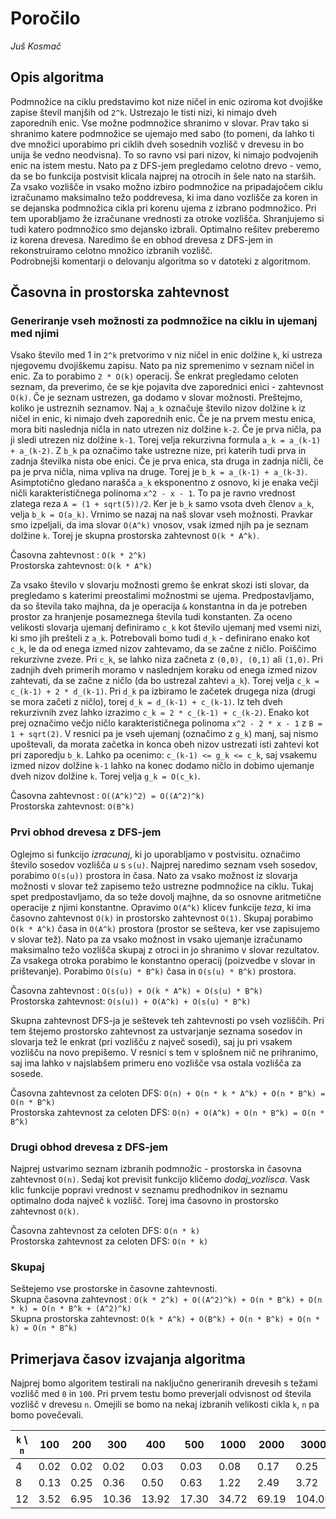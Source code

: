 # Poročilo

*Juš Kosmač*

## Opis algoritma
Podmnožice na ciklu predstavimo kot nize ničel in enic oziroma kot dvojiške zapise števil manjših od `2^k`. Ustrezajo le tisti nizi, ki nimajo dveh zaporednih enic. Vse možne podmnožice shranimo v slovar. Prav tako si shranimo katere podmnožice se ujemajo med sabo (to pomeni, da lahko ti dve množici uporabimo pri ciklih dveh sosednih vozlišč v drevesu in bo unija še vedno neodvisna). To so ravno vsi pari nizov, ki nimajo podvojenih enic na istem mestu. Nato pa z DFS-jem pregledamo celotno drevo - vemo, da se bo funkcija postvisit klicala najprej na otrocih in šele nato na starših. Za vsako vozlišče in vsako možno izbiro podmnožice na pripadajočem ciklu izračunamo maksimalno težo poddrevesa, ki ima dano vozlišče za koren in se dejanska podmnožica cikla pri korenu ujema z izbrano podmnožico. Pri tem uporabljamo že izračunane vrednosti za otroke vozlišča. Shranjujemo si tudi katero podmnožico smo dejansko izbrali. Optimalno rešitev preberemo iz korena drevesa. Naredimo še en obhod drevesa z DFS-jem in rekonstruiramo celotno množico izbranih vozlišč.   
Podrobnejši komentarji o delovanju algoritma so v datoteki z algoritmom. 

## Časovna in prostorska zahtevnost

### Generiranje vseh možnosti za podmnožice na ciklu in ujemanj med njimi
Vsako število med 1 in `2^k` pretvorimo v niz ničel in enic dolžine `k`, ki ustreza njegovemu dvojiškemu zapisu. Nato pa niz spremenimo v seznam ničel in enic. Za to porabimo `2 * O(k)` operacij. Še enkrat pregledamo celoten seznam, da preverimo, če se kje pojavita dve zaporednici enici - zahtevnost `O(k)`. Če je seznam ustrezen, ga dodamo v slovar možnosti. Preštejmo, koliko je ustreznih seznamov. Naj `a_k` označuje število nizov dolžine `k` iz ničel in enic, ki nimajo dveh zaporednih enic. Če je na prvem mestu enica, mora biti naslednja ničla in nato utrezen niz dolžine `k-2`. Če je prva ničla, pa ji sledi utrezen niz dolžine `k-1`. Torej velja rekurzivna formula `a_k = a_(k-1) + a_(k-2)`. Z `b_k` pa označimo take ustrezne nize, pri katerih tudi prva in zadnja številka nista obe enici. Če je prva enica, sta druga in zadnja ničli, če pa je prva ničla, nima vpliva na druge. Torej je `b_k = a_(k-1) + a_(k-3)`. Asimptotično gledano narašča `a_k` eksponentno z osnovo, ki je enaka večji ničli karakterističnega polinoma `x^2 - x - 1`. To pa je ravno vrednost zlatega reza `A = (1 + sqrt(5))/2`. Ker je `b_k` samo vsota dveh členov `a_k`, velja `b_k = O(a_k)`. Vrnimo se nazaj na naš slovar vseh možnosti. Pravkar smo izpeljali, da ima slovar `O(A^k)` vnosov, vsak izmed njih pa je seznam dolžine `k`. Torej je skupna prostorska zahtevnost `O(k * A^k)`.

Časovna zahtevnost : `O(k * 2^k)`  
Prostorska zahtevnost: `O(k * A^k)`

Za vsako število v slovarju možnosti gremo še enkrat skozi isti slovar, da pregledamo s katerimi preostalimi možnostmi se ujema. Predpostavljamo, da so števila tako majhna, da je operacija `&` konstantna in da je potreben prostor za hranjenje posameznega števila tudi konstanten. Za oceno velikosti slovarja ujemanj definiramo `c_k` kot število ujemanj med vsemi nizi, ki smo jih prešteli z `a_k`. Potrebovali bomo tudi `d_k` - definirano enako kot `c_k`, le da od enega izmed nizov zahtevamo, da se začne z ničlo. Poiščimo rekurzivne zveze. Pri `c_k`, se lahko niza začneta z `(0,0), (0,1)` ali `(1,0)`. Pri zadnjih dveh primerih moramo v naslednjem koraku od enega izmed nizov zahtevati, da se začne z ničlo (da bo ustrezal zahtevi `a_k`). Torej velja `c_k = c_(k-1) + 2 * d_(k-1)`. Pri `d_k` pa izbiramo le začetek drugega niza (drugi se mora začeti z ničlo), torej `d_k = d_(k-1) + c_(k-1)`. Iz teh dveh rekurzivnih zvez lahko izrazimo `c_k = 2 * c_(k-1) + c_(k-2)`. Enako kot prej označimo večjo ničlo karakterističnega polinoma `x^2 - 2 * x - 1` z `B = 1 + sqrt(2)`. V resnici pa je vseh ujemanj (označimo z `g_k`) manj, saj nismo upoštevali, da morata začetka in konca obeh nizov ustrezati isti zahtevi kot pri zaporedju `b_k`. Lahko pa ocenimo: `c_(k-1) <= g_k <= c_k`, saj vsakemu izmed nizov dolžine `k-1` lahko na konec dodamo ničlo in dobimo ujemanje dveh nizov dolžine `k`. Torej velja `g_k = O(c_k)`.

Časovna zahtevnost : `O((A^k)^2) = O((A^2)^k)`  
Prostorska zahtevnost: `O(B^k)`  

### Prvi obhod drevesa z DFS-jem
Oglejmo si funkcijo _izracunaj_, ki jo uporabljamo v postvisitu. označimo število sosedov vozlišča _u_ s `s(u)`. Najprej naredimo seznam vseh sosedov, porabimo `O(s(u))` prostora in časa. Nato za vsako možnost iz slovarja možnosti v slovar tež zapisemo težo ustrezne podmnožice na ciklu. Tukaj spet predpostavljamo, da so teže dovolj majhne, da so osnovne aritmetične operacije z njimi konstantne. Opravimo `O(A^k)` klicev funkcije _teza_, ki ima časovno zahtevnost `O(k)` in prostorsko zahtevnost `O(1)`. Skupaj porabimo `O(k * A^k)` časa in `O(A^k)` prostora (prostor se sešteva, ker vse zapisujemo v slovar tež). Nato pa za vsako možnost in vsako ujemanje izračunamo maksimalno težo vozlišča skupaj z otroci in jo shranimo v slovar rezultatov. Za vsakega otroka porabimo le konstantno operacij (poizvedbe v slovar in prištevanje). Porabimo `O(s(u) * B^k)` časa in `O(s(u) * B^k)` prostora. 

Časovna zahtevnost : `O(s(u)) + O(k * A^k) + O(s(u) * B^k)`  
Prostorska zahtevnost: `O(s(u)) + O(A^k) + O(s(u) * B^k)`  

Skupna zahtevnost DFS-ja je seštevek teh zahtevnosti po vseh vozliščih. Pri tem štejemo prostorsko zahtevnost za ustvarjanje seznama sosedov in slovarja tež le enkrat (pri vozlišču z največ sosedi), saj ju pri vsakem vozlišču na novo prepišemo. V resnici s tem v splošnem nič ne prihranimo, saj ima lahko v najslabšem primeru eno vozlišče vsa ostala vozlišča za sosede.

Časovna zahtevnost za celoten DFS: `O(n) + O(n * k * A^k) + O(n * B^k) = O(n * B^k)`  
Prostorska zahtevnost za celoten DFS: `O(n) + O(A^k) + O(n * B^k) = O(n * B^k)`  

### Drugi obhod drevesa z DFS-jem
Najprej ustvarimo seznam izbranih podmnožic - prostorska in časovna zahtevnost `O(n)`. Sedaj kot previsit funkcijo kličemo _dodaj_vozlisca_. Vask klic funkcije popravi vrednost v seznamu predhodnikov in seznamu optimalno doda največ `k` vozlišč. Torej ima časovno in prostorsko zahtevnost `O(k)`. 

Časovna zahtevnost za celoten DFS: `O(n * k)`  
Prostorska zahtevnost za celoten DFS: `O(n * k)`

### Skupaj
Seštejemo vse prostorske in časovne zahtevnosti.  
Skupna časovna zahtevnost : `O(k * 2^k) + O((A^2)^k) + O(n * B^k) + O(n * k) = O(n * B^k + (A^2)^k)`  
Skupna prostorska zahtevnost: `O(k * A^k) + O(B^k) + O(n * B^k) + O(n * k) = O(n * B^k)`

## Primerjava časov izvajanja algoritma
Najprej bomo algoritem testirali na naključno generiranih drevesih s težami vozlišč med `0` in `100`. Pri prvem testu bomo preverjali odvisnost od števila vozlišč v drevesu `n`. Omejili se bomo na nekaj izbranih velikosti cikla `k`, `n` pa bomo povečevali. 

|`k` \ `n`  |100 |200|300|400|500|1000|2000|3000|4000|5000|10000|
|---|---|---|---|---|---|---|---|---|---|---|---|
|4   |0.02  |0.02   |0.02  |0.03  |0.03  |0.08  |0.17 |0.25 |0.33 |0.42 |0.86|
|8   |0.13  |0.25   |0.36  |0.50 |0.63  |1.22 |2.49|3.72|5.03 |6.19|12.39|
|12  |3.52  |6.95  |10.36  |13.92  |17.30   |34.72  |69.19 |104.00 |138.13 |173.88|347.22|



